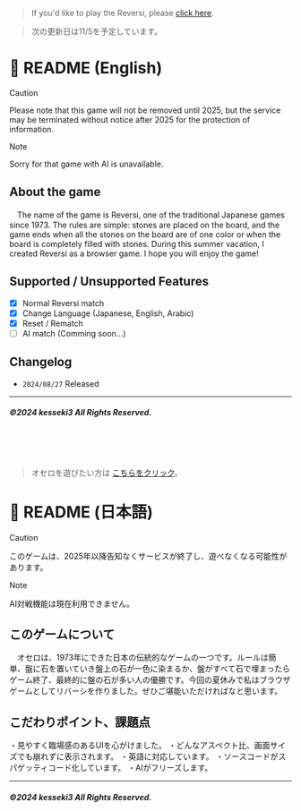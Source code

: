 > If you'd like to play the Reversi, please [click here](https://kesseki3.github.io/reversi2024/).

> 次の更新日は11/5を予定しています。


# :sunflower: README (English)
> [!CAUTION]
> Please note that this game will not be removed until 2025, but the service may be terminated without notice after 2025 for the protection of information.

> [!NOTE]
> Sorry for that game with AI is unavailable.

## About the game
　The name of the game is Reversi, one of the traditional Japanese games since 1973. The rules are simple: stones are placed on the board, and the game ends when all the stones on the board are of one color or when the board is completely filled with stones. During this summer vacation, I created Reversi as a browser game. I hope you will enjoy the game!

## Supported / Unsupported Features 
- [x] Normal Reversi match
- [x] Change Language (Japanese, English, Arabic)
- [x] Reset / Rematch
- [ ] AI match (Comming soon...)

## Changelog
- `2024/08/27` Released

---
##### ©2024 kesseki3 All Rights Reserved.
<br>
<br>
<br>

> オセロを遊びたい方は [こちらをクリック](https://kesseki3.github.io/reversi2024/)。

# :sunflower: README (日本語)
> [!CAUTION]
> このゲームは、2025年以降告知なくサービスが終了し、遊べなくなる可能性があります。

> [!NOTE]
> AI対戦機能は現在利用できません。

## このゲームについて
　オセロは、1973年にできた日本の伝統的なゲームの一つです。ルールは簡単、盤に石を置いていき盤上の石が一色に染まるか、盤がすべて石で埋まったらゲーム終了、最終的に盤の石が多い人の優勝です。今回の夏休みで私はブラウザゲームとしてリバーシを作りました。ぜひご堪能いただければなと思います。

## こだわりポイント、課題点
 ・見やすく臨場感のあるUIを心がけました。
 ・どんなアスペクト比、画面サイズでも崩れずに表示されます。
 ・英語に対応しています。
 ・ソースコードがスパゲッティコード化しています。
 ・AIがフリーズします。

---
##### ©2024 kesseki3 All Rights Reserved.
